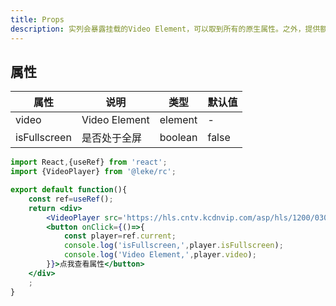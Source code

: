 ```yaml
---    
title: Props
description: 实列会暴露挂载的Video Element，可以取到所有的原生属性。之外，提供额外的属性
---
```

## 属性

| 属性 | 说明 | 类型 | 默认值 | 
| --- | --- | --- | --- | 
| video | Video Element | element | - |
| isFullscreen | 是否处于全屏 | boolean | false |


```jsx
import React,{useRef} from 'react';
import {VideoPlayer} from '@leke/rc';

export default function(){
    const ref=useRef();
    return <div>
        <VideoPlayer src='https://hls.cntv.kcdnvip.com/asp/hls/1200/0303000a/3/default/c9d6fcb3ff7e42f6b6db4199768ff249/1200.m3u8?maxbr=2048' autoplay ref={ref} />
        <button onClick={()=>{
            const player=ref.current;
            console.log('isFullscreen,',player.isFullscreen);
            console.log('Video Element,',player.video);
        }}>点我查看属性</button>
    </div>
    ;
}
```
